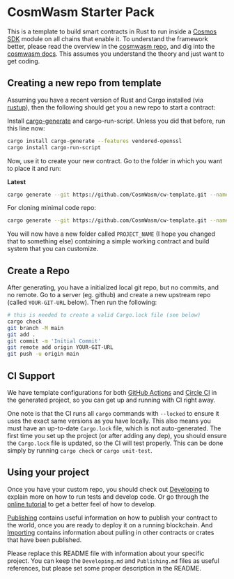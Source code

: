 # CosmWasm Starter Pack

This is a template to build smart contracts in Rust to run inside a
[Cosmos SDK](https://github.com/cosmos/cosmos-sdk) module on all chains that
enable it. To understand the framework better, please read the overview in the
[cosmwasm repo](https://github.com/CosmWasm/cosmwasm/blob/master/README.md), and
dig into the [cosmwasm docs](https://www.cosmwasm.com). This assumes you
understand the theory and just want to get coding.

## Creating a new repo from template

Assuming you have a recent version of Rust and Cargo installed (via
[rustup](https://rustup.rs/)), then the following should get you a new repo to
start a contract:

Install [cargo-generate](https://github.com/ashleygwilliams/cargo-generate) and
cargo-run-script. Unless you did that before, run this line now:

```sh
cargo install cargo-generate --features vendored-openssl
cargo install cargo-run-script
```

Now, use it to create your new contract. Go to the folder in which you want to
place it and run:

**Latest**

```sh
cargo generate --git https://github.com/CosmWasm/cw-template.git --name PROJECT_NAME
```

For cloning minimal code repo:

```sh
cargo generate --git https://github.com/CosmWasm/cw-template.git --name PROJECT_NAME -d minimal=true
```

You will now have a new folder called `PROJECT_NAME` (I hope you changed that to
something else) containing a simple working contract and build system that you
can customize.

## Create a Repo

After generating, you have a initialized local git repo, but no commits, and no
remote. Go to a server (eg. github) and create a new upstream repo (called
`YOUR-GIT-URL` below). Then run the following:

```sh
# this is needed to create a valid Cargo.lock file (see below)
cargo check
git branch -M main
git add .
git commit -m 'Initial Commit'
git remote add origin YOUR-GIT-URL
git push -u origin main
```

## CI Support

We have template configurations for both
[GitHub Actions](.github/workflows/Basic.yml) and
[Circle CI](.circleci/config.yml) in the generated project, so you can get up
and running with CI right away.

One note is that the CI runs all `cargo` commands with `--locked` to ensure it
uses the exact same versions as you have locally. This also means you must have
an up-to-date `Cargo.lock` file, which is not auto-generated. The first time you
set up the project (or after adding any dep), you should ensure the `Cargo.lock`
file is updated, so the CI will test properly. This can be done simply by
running `cargo check` or `cargo unit-test`.

## Using your project

Once you have your custom repo, you should check out
[Developing](./Developing.md) to explain more on how to run tests and develop
code. Or go through the [online tutorial](https://docs.cosmwasm.com/) to get a
better feel of how to develop.

[Publishing](./Publishing.md) contains useful information on how to publish your
contract to the world, once you are ready to deploy it on a running blockchain.
And [Importing](./Importing.md) contains information about pulling in other
contracts or crates that have been published.

Please replace this README file with information about your specific project.
You can keep the `Developing.md` and `Publishing.md` files as useful references,
but please set some proper description in the README.
